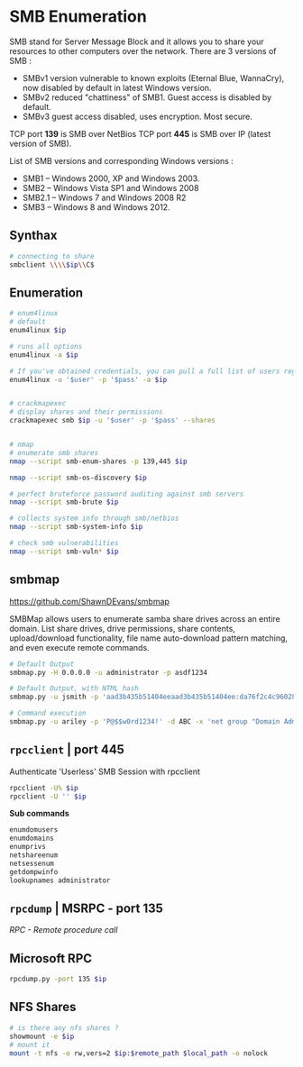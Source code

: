 # SMB Enumeration

SMB stand for Server Message Block and it allows you to share your resources to other computers over the network. There are 3 versions of SMB :

* SMBv1 version vulnerable to known exploits (Eternal Blue, WannaCry), now disabled by default in latest Windows version.
* SMBv2 reduced "chattiness" of SMB1. Guest access is disabled by default.
* SMBv3 guest access disabled, uses encryption. Most secure.

TCP port **139** is SMB over NetBios TCP port **445** is SMB over IP (latest version of SMB).

List of SMB versions and corresponding Windows versions :

* SMB1 – Windows 2000, XP and Windows 2003.
* SMB2 – Windows Vista SP1 and Windows 2008
* SMB2.1 – Windows 7 and Windows 2008 R2
* SMB3 – Windows 8 and Windows 2012.

## Synthax

```bash
# connecting to share
smbclient \\\\$ip\\C$
```

## Enumeration

```bash
# enum4linux
# default
enum4linux $ip

# runs all options
enum4linux -a $ip

# If you've obtained credentials, you can pull a full list of users regardless of the RestrictAnonymous option
enum4linux -u '$user' -p '$pass' -a $ip


# crackmapexec
# display shares and their permissions
crackmapexec smb $ip -u '$user' -p '$pass' --shares


# nmap
# enumerate smb shares 
nmap --script smb-enum-shares -p 139,445 $ip

nmap --script smb-os-discovery $ip

# perfect bruteforce password auditing against smb servers
nmap --script smb-brute $ip

# collects system info through smb/netbios
nmap --script smb-system-info $ip

# check smb vulnerabilities
nmap --script smb-vuln* $ip
```

## smbmap

https://github.com/ShawnDEvans/smbmap

SMBMap allows users to enumerate samba share drives across an entire domain. List share drives, drive permissions, share contents, upload/download functionality, file name auto-download pattern matching, and even execute remote commands.



```bash
# Default Output
smbmap.py -H 0.0.0.0 -u administrator -p asdf1234

# Default Output, with NTML hash
smbmap.py -u jsmith -p 'aad3b435b51404eeaad3b435b51404ee:da76f2c4c96028b7a6111aef4a50a94d' -H 0.0.0.0

# Command execution
smbmap.py -u ariley -p 'P@$$w0rd1234!' -d ABC -x 'net group "Domain Admins" /domain' -H 0.0.0.0
```

## `rpcclient` | port 445

Authenticate 'Userless' SMB Session with rpcclient

```bash
rpcclient -U% $ip
rpcclient -U '' $ip
```

**Sub commands**

```bash
enumdomusers
enumdomains
enumprivs
netshareenum
netsessenum
getdompwinfo
lookupnames administrator
```

## `rpcdump` | MSRPC - port 135

_RPC - Remote procedure call_

## Microsoft RPC

```bash
rpcdump.py -port 135 $ip
```

## NFS Shares

```bash
# is there any nfs shares ?
showmount -e $ip
# mount it
mount -t nfs -o rw,vers=2 $ip:$remote_path $local_path -o nolock
```
